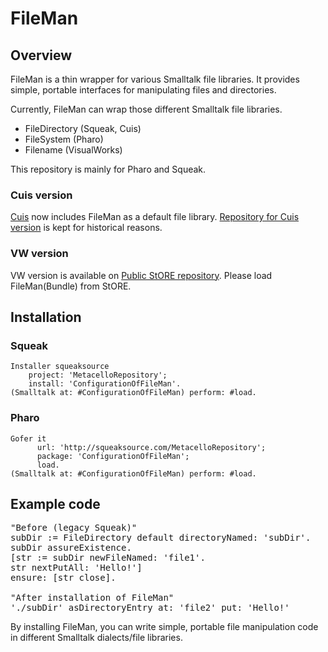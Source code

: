 FileMan
=======

## Overview ##
FileMan is a thin wrapper for various Smalltalk file libraries. It provides simple, portable interfaces for manipulating files and directories.

Currently, FileMan can wrap those different Smalltalk file libraries.

- FileDirectory (Squeak, Cuis)
- FileSystem (Pharo)
- Filename (VisualWorks)

This repository is mainly for Pharo and Squeak.

### Cuis version ###

[Cuis](https://github.com/Cuis-Smalltalk/Cuis-Smalltalk-Dev) now includes FileMan as a default file library.
[Repository for Cuis version](https://github.com/mumez/Cuis-Smalltalk-FileMan) is kept for historical reasons.

### VW version ###

VW version is available on [Public StORE repository](http://www.cincomsmalltalk.com/publicRepository/). Please load FileMan(Bundle) from StORE.

## Installation ##

### Squeak
```
Installer squeaksource
    project: 'MetacelloRepository';
    install: 'ConfigurationOfFileMan'. 
(Smalltalk at: #ConfigurationOfFileMan) perform: #load.
```

### Pharo
```
Gofer it
      url: 'http://squeaksource.com/MetacelloRepository';
      package: 'ConfigurationOfFileMan';
      load.
(Smalltalk at: #ConfigurationOfFileMan) perform: #load.
```

## Example code ##
<pre>
"Before (legacy Squeak)"
subDir := FileDirectory default directoryNamed: 'subDir'.
subDir assureExistence.
[str := subDir newFileNamed: 'file1'.
str nextPutAll: 'Hello!']
ensure: [str close].

"After installation of FileMan"
'./subDir' asDirectoryEntry at: 'file2' put: 'Hello!'
</pre>

By installing FileMan, you can write simple, portable file manipulation code in different Smalltalk dialects/file libraries. 